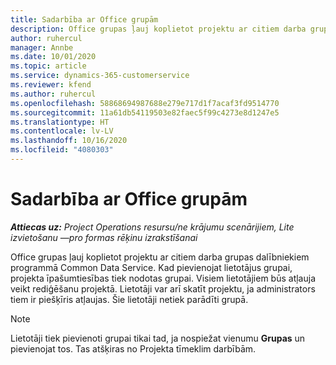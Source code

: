 ```yaml
---
title: Sadarbība ar Office grupām
description: Office grupas ļauj koplietot projektu ar citiem darba grupas dalībniekiem programmā Common Data Service.
author: ruhercul
manager: Annbe
ms.date: 10/01/2020
ms.topic: article
ms.service: dynamics-365-customerservice
ms.reviewer: kfend
ms.author: ruhercul
ms.openlocfilehash: 58868694987688e279e717d1f7acaf3fd9514770
ms.sourcegitcommit: 11a61db54119503e82faec5f99c4273e8d1247e5
ms.translationtype: HT
ms.contentlocale: lv-LV
ms.lasthandoff: 10/16/2020
ms.locfileid: "4080303"
---
```

# <a name="collaboration-with-office-groups"></a>Sadarbība ar Office grupām

_**Attiecas uz:** Project Operations resursu/ne krājumu scenārijiem, Lite izvietošanu —pro formas rēķinu izrakstīšanai_

Office grupas ļauj koplietot projektu ar citiem darba grupas dalībniekiem programmā Common Data Service. Kad pievienojat lietotājus grupai, projekta īpašumtiesības tiek nodotas grupai. Visiem lietotājiem būs atļauja veikt rediģēšanu projektā. Lietotāji var arī skatīt projektu, ja administrators tiem ir piešķīris atļaujas. Šie lietotāji netiek parādīti grupā.

> [!NOTE] 
> Lietotāji tiek pievienoti grupai tikai tad, ja nospiežat vienumu **Grupas** un pievienojat tos. Tas atšķiras no Projekta tīmeklim darbībām. 

